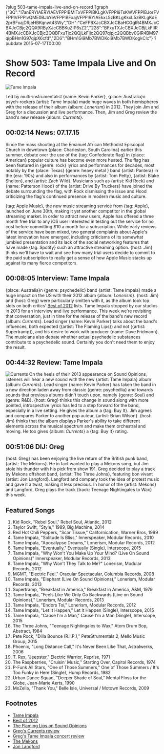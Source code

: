 ?slug 503-tame-impala-live-and-on-record
?graph {"3Q":"I7anERYIAERYIAEVFPPlBMlTxVFPPlBKLgKVFPPl9TsKWVFPPlBJorFVFPPlVFPPlvQME0BJbYeVFPPlBFxajVFPPlRYIAEkxL5zBKLgKkxL5zBKLgKdE2prBFxajDRjeHBKqnwt4SWy","DH":"CeFP8XJcCBXJcCBaHCGgIR4BMXJcCBXJcCBjc2QQX9RByXJcCBBKuZIP6sZ2","228":"BFxuTXJcCBXJcCBjLkFIIR4BMXJcCBXJcCBjc2QQBFxuTjc2QQjLkFIjc2QQ97qipjc2QQBbv0GIR4BM97qipBHm1G97qipX6cfd","2D6":"BHm1Gi9Mb7BWDKoi9Mb7BWDKogkCIc"}
?pubdate 2015-07-17T00:00

# Show 503: Tame Impala Live and On Record 

![Tame Impala](//static.soundopinions.org/images/2015/tameimpala_web.jpg)

Led by multi-instrumentalist {name: Kevin Parker}, {place: Australia}n psych-rockers {artist: Tame Impala} made huge waves in both hemispheres with the release of their album {album: *Lonerism*} in 2012. They join Jim and Greg for a discussion and live performance. Then, Jim and Greg review the band's new release {album: *Currents*}.



## 00:02:14 News: 07.17.15

Since the mass shooting at the Emanuel African Methodist Episcopal Church in downtown {place: Charleston, South Carolina} earlier this summer, debate over the use of the {tag: Confederate flag} in {place: American} popular culture has become even more heated. The flag has been featured in {genre: rock} lyrics and performances for decades, most notably by the {place: Texas} {genre: heavy metal } band {artist: Pantera} in the {era: '90s} and also in performances by {artist: Tom Petty}, {artist: Blake Shelton}, and {artist: Zach Wild}. Musicians such as {artist: Kid Rock} and {name: Patterson Hood} of the {artist: Drive By Truckers} have joined the debate surrounding the flag, with Rock dismissing the issue and Hood criticizing the flag's continued presence in modern music and culture. 


{tag: Apple Music}, the new music streaming service from {tag: Apple}, launched on June 30th, making it yet another competitor in the global streaming market. In order to attract new users, Apple has offered a three month free trial to any iOS user interested in testing out the service for no cost before committing $10 a month for a subscription. While early reviews of the service have been mixed, two general complaints about Apple's latest innovation have emerged, including criticisms of its somewhat jumbled presentation and its lack of the social networking features that have made {tag: Spotify} such an attractive streaming option. {host: Jim} thinks we'll have to wait and see how many trial users decide to commit to the paid subscription to really get a sense of how Apple Music stacks up against its many fierce competitors.


## 00:08:05 Interview: Tame Impala
{place: Australia}n {genre: psychedelic} band {artist: Tame Impala} made a huge impact on the US with their 2012 album {album: *Lonerism*}. {host: Jim} and {host: Greg} were particularly smitten with it, as the album took top slots on both critics' [Best of 2012](/show/367/) lists. Tame Impala stopped by our studios in 2013 for an interview and live performance. This week we're revisiting that conversation, just in time for the release of the band's new record {album: *Currents*}. Lead singer {name: Kevin Parker} talks about the band's influences, both expected ({artist: The Flaming Lips}) and not ({artist: Supertramp}), and his desire to work with producer {name: Dave Fridmann}. The musicians also debate whether actual psychedelic substances contribute to a psychedelic sound. Certainly you don't need them to enjoy the result.


## 00:44:32 Review:  Tame Impala
![Currents](//static.soundopinions.org/assets/503/2280.jpg "290242959/989492285")
On the heels of their 2013 appearance on Sound Opinions, listeners will hear a new sound with the new {artist: Tame Impala} album {album: *Currents*}. Lead singer {name: Kevin Parker} has taken the band in a new direction laden away from classic {genre: psychedlia} and towards sounds that previous albums didn't touch upon, namely {genre: Soul} and {genre: R&B}. {host: Greg} thinks this change in sound along with more pointed, introspective lyrics has led to a step forward for the band, especially in a live setting. He gives the album a {tag: Buy It}. Jim agrees and compares Parker to another pop auteur, {artist: Brian Wilson}. {host: Jim} thinks that the album displays Parker's ability to take different elements across the musical spectrum and make them orchestral and moving. He too gives {album: *Currents*} a {tag: Buy It} rating.

## 00:51:06 DIJ:  Greg
{host: Greg} has been enjoying the live return of the British punk band, {artist: The Mekons}. He in fact wanted to play a Mekons song, but Jim stole his thunder with his pick from show 191. Greg decided to play a track by Mekons offshoot band, {artist: The Three Johns}, featuring bon vivant {artist: Jon Langford}. Langford and company took the idea of protest music and gave it a twist, making it less precious. In honor of the {artist: Mekons} and Langford, Greg plays the track {track: Teenage Nightingales to Wax} this week.

## Featured Songs  
1. Kid Rock, "Rebel Soul," Rebel Soul, Atlantic, 2012 
2. Taylor Swift, "Style," 1989, Big Machine, 2014 
3. Red Hot Chili Peppers, "Scar Tissue," Californication, Warner Bros, 1999
4. Tame Impala, "Solitude Is Bliss," Innerspeaker, Modular Records, 2010 
5. Tame Impala, "Apocalypse Dreams," Lonerism, Modular Records, 2012 
6. Tame Impala, "Eventually," Eventually (Single), Interscope, 2015 
7. Tame Impala, "Why Won't You Make Up Your Mind? (Live On Sound Opinions)" Innerspeaker, Modular Records, 2013 
8. Tame Impala, "Why Won't They Talk to Me?" Lonerism, Modular Records, 2012 
9. MGMT, "Electric Feel," Oracular Spectacular, Columbia Records, 2008
10. Tame Impala, "Elephant (Live On Sound Opinions)," Lonerism, Modular Records, 2013 
11. Supertramp, "Breakfast in America," Breakfast in America, A&M, 1979 
12. Tame Impala, "Feels Like We Only Go Backwards (Live on Sound Opinions)," Lonerism, Modular Records, 2013 
13. Tame Impala, "Endors Toi," Lonerism, Modular Records, 2012 
14. Tame Impala, "Let It Happen," Let It Happen (Single), Interscope, 2015 
15. Tame Impala, "Cause I'm a Man," Cause I'm a Man (Single), Interscope, 2015 
16. The Three Johns, "Teenage Nightingales to Wax," Atom Drum Bop, Abstract, 1984 
17. Pete Rock, "Dilla Bounce (R.I.P.)," PeteStrumentals 2, Mello Music Group, 2015 
18. Phoenix, "Long Distance Call," It's Never Been Like That, Astralwerks, 2006 
19. T. Rex, "Jeepster," Electric Warrior, Reprise, 1971 
20. The Raspberries, "Cruisin' Music," Starting Over, Capitol Records, 1974 
21. P-Funk All Stars, "One of Those Summers," One of Those Summers / It's Too Funky in Here (Single), Hump Records, 1982 
22. Urban Dance Squad, "Deeper Shade of Soul," Mental Floss for the Globe, Jean-Marie Aerts, 1990 
23. MoZella, "Thank You," Belle Isle, Universal / Motown Records, 2009 



## Footnotes
- [Tame Impala](http://www.tameimpala.com/)
- [Best of 2012](/show/367/)
- [The Flaming Lips on Sound Opinions](/show/94/)
- [Greg's Currents review](http://www.chicagotribune.com/entertainment/music/kot/ct-tame-impala-currents-review-20150710-column.html)
- [Greg's Tame Impala concert review](http://www.chicagotribune.com/entertainment/music/ct-tame-impala-concert-review-20150515-column.html)
- [The Mekons](https://www.facebook.com/mekons)
- [Jon Langford](http://jonlangford.de/)
